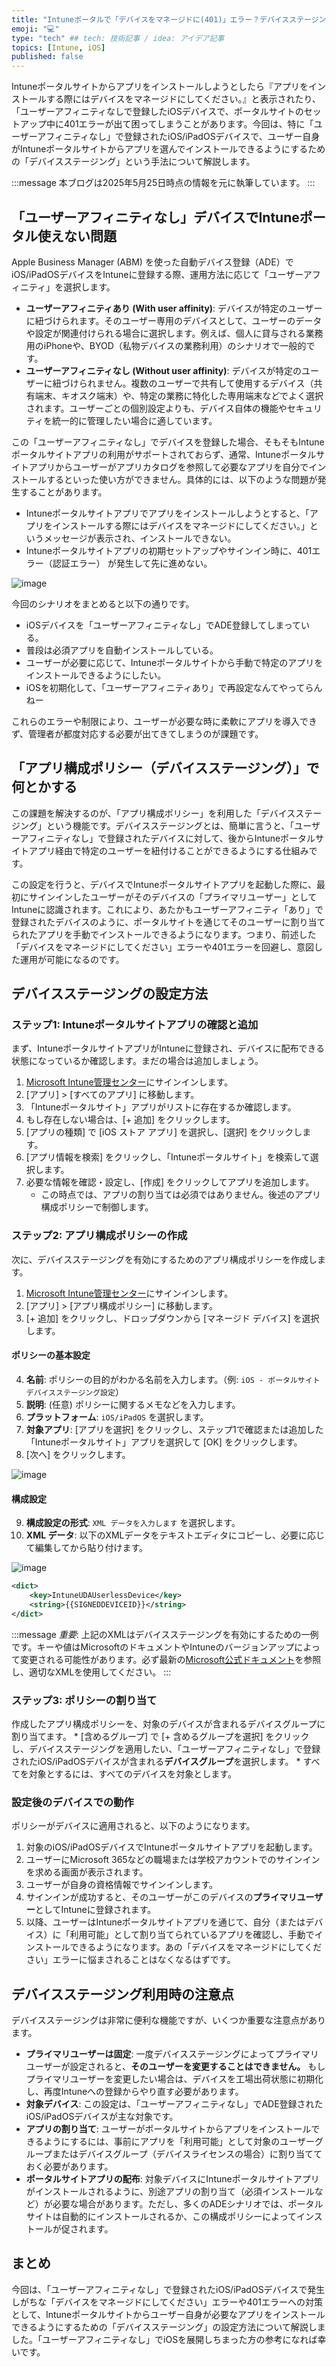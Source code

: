 ```yaml
---
title: "Intuneポータルで「デバイスをマネージドに(401)」エラー？デバイスステージングでユーザーアフィニティなしデバイスでアプリを配布する"
emoji: "💻" 
type: "tech" ## tech: 技術記事 / idea: アイデア記事
topics: [Intune, iOS] 
published: false
---
```


Intuneポータルサイトからアプリをインストールしようとしたら『アプリをインストールする際にはデバイスをマネージドにしてください。』と表示されたり、「ユーザーアフィニティなしで登録したiOSデバイスで、ポータルサイトのセットアップ中に401エラーが出て困ってしまうことがあります。今回は、特に「ユーザーアフィニティなし」で登録されたiOS/iPadOSデバイスで、ユーザー自身がIntuneポータルサイトからアプリを選んでインストールできるようにするための「デバイスステージング」という手法について解説します。

:::message
本ブログは2025年5月25日時点の情報を元に執筆しています。
:::

## 「ユーザーアフィニティなし」デバイスでIntuneポータル使えない問題

Apple Business Manager (ABM) を使った自動デバイス登録（ADE）でiOS/iPadOSデバイスをIntuneに登録する際、運用方法に応じて「ユーザーアフィニティ」を選択します。
* **ユーザーアフィニティあり (With user affinity)**: デバイスが特定のユーザーに紐づけられます。そのユーザー専用のデバイスとして、ユーザーのデータや設定が関連付けられる場合に選択します。例えば、個人に貸与される業務用のiPhoneや、BYOD（私物デバイスの業務利用）のシナリオで一般的です。
* **ユーザーアフィニティなし (Without user affinity)**: デバイスが特定のユーザーに紐づけられません。複数のユーザーで共有して使用するデバイス（共有端末、キオスク端末）や、特定の業務に特化した専用端末などでよく選択されます。ユーザーごとの個別設定よりも、デバイス自体の機能やセキュリティを統一的に管理したい場合に適しています。

この「ユーザーアフィニティなし」でデバイスを登録した場合、そもそもIntuneポータルサイトアプリの利用がサポートされておらず、通常、Intuneポータルサイトアプリからユーザーがアプリカタログを参照して必要なアプリを自分でインストールするといった使い方ができません。具体的には、以下のような問題が発生することがあります。

* Intuneポータルサイトアプリでアプリをインストールしようとすると、「アプリをインストールする際にはデバイスをマネージドにしてください。」というメッセージが表示され、インストールできない。
* Intuneポータルサイトアプリの初期セットアップやサインイン時に、401エラー（認証エラー） が発生して先に進めない。

![image](https://github.com/user-attachments/assets/d89151bb-6624-4f36-af54-5c22b89e3140)

今回のシナリオをまとめると以下の通りです。
* iOSデバイスを「ユーザーアフィニティなし」でADE登録してしまっている。
* 普段は必須アプリを自動インストールしている。
* ユーザーが必要に応じて、Intuneポータルサイトから手動で特定のアプリをインストールできるようにしたい。
* iOSを初期化して、「ユーザーアフィニティあり」で再設定なんてやってらんねー

これらのエラーや制限により、ユーザーが必要な時に柔軟にアプリを導入できず、管理者が都度対応する必要が出てきてしまうのが課題です。

## 「アプリ構成ポリシー（デバイスステージング）」で何とかする

この課題を解決するのが、「アプリ構成ポリシー」を利用した「デバイスステージング」という機能です。デバイスステージングとは、簡単に言うと、「ユーザーアフィニティなし」で登録されたデバイスに対して、後からIntuneポータルサイトアプリ経由で特定のユーザーを紐付けることができるようにする仕組みです。

この設定を行うと、デバイスでIntuneポータルサイトアプリを起動した際に、最初にサインインしたユーザーがそのデバイスの「プライマリユーザー」としてIntuneに認識されます。これにより、あたかもユーザーアフィニティ「あり」で登録されたデバイスのように、ポータルサイトを通じてそのユーザーに割り当てられたアプリを手動でインストールできるようになります。つまり、前述した「デバイスをマネージドにしてください」エラーや401エラーを回避し、意図した運用が可能になるのです。

## デバイスステージングの設定方法

### ステップ1: Intuneポータルサイトアプリの確認と追加

まず、IntuneポータルサイトアプリがIntuneに登録され、デバイスに配布できる状態になっているか確認します。まだの場合は追加しましょう。

1.  [Microsoft Intune管理センター](https://intune.microsoft.com/)にサインインします。
2.  [アプリ] > [すべてのアプリ] に移動します。
3.  「Intuneポータルサイト」アプリがリストに存在するか確認します。
4.  もし存在しない場合は、[+ 追加] をクリックします。
5.  [アプリの種類] で [iOS ストア アプリ] を選択し、[選択] をクリックします。
6.  [アプリ情報を検索] をクリックし、「Intuneポータルサイト」を検索して選択します。
7.  必要な情報を確認・設定し、[作成] をクリックしてアプリを追加します。
    * この時点では、アプリの割り当ては必須ではありません。後述のアプリ構成ポリシーで制御します。

### ステップ2: アプリ構成ポリシーの作成

次に、デバイスステージングを有効にするためのアプリ構成ポリシーを作成します。

1.  [Microsoft Intune管理センター](https://intune.microsoft.com/)にサインインします。
2.  [アプリ] > [アプリ構成ポリシー] に移動します。
3.  [+ 追加] をクリックし、ドロップダウンから [マネージド デバイス] を選択します。

#### ポリシーの基本設定

4.  **名前**: ポリシーの目的がわかる名前を入力します。（例: `iOS - ポータルサイト デバイスステージング設定`）
5.  **説明**: (任意) ポリシーに関するメモなどを入力します。
6.  **プラットフォーム**: `iOS/iPadOS` を選択します。
7.  **対象アプリ**: [アプリを選択] をクリックし、ステップ1で確認または追加した「Intuneポータルサイト」アプリを選択して [OK] をクリックします。
8.  [次へ] をクリックします。

![image](https://github.com/user-attachments/assets/7ee71036-fffb-4d51-8294-0585de610975)

#### 構成設定

9.  **構成設定の形式**: `XML データを入力します` を選択します。
10. **XML データ**: 以下のXMLデータをテキストエディタにコピーし、必要に応じて編集してから貼り付けます。

![image](https://github.com/user-attachments/assets/f29b4c9b-bccc-4c15-aae8-47748cf39fec)

```xml
<dict>
    <key>IntuneUDAUserlessDevice</key>
    <string>{{SIGNEDDEVICEID}}</string>
</dict>
```
    
:::message
*重要*: 上記のXMLはデバイスステージングを有効にするための一例です。キーや値はMicrosoftのドキュメントやIntuneのバージョンアップによって変更される可能性があります。必ず最新の[Microsoft公式ドキュメント](https://learn.microsoft.com/ja-jp/mem/intune/apps/app-configuration-policies-use-ios#configure-the-company-portal-app-to-support-ios-and-ipados-devices-enrolled-with-automated-device-enrollment)を参照し、適切なXMLを使用してください。
:::

### ステップ3: ポリシーの割り当て

作成したアプリ構成ポリシーを、対象のデバイスが含まれるデバイスグループに割り当てます。
    * [含めるグループ] で [+ 含めるグループを選択] をクリックし、デバイスステージングを適用したい、「ユーザーアフィニティなし」で登録されたiOS/iPadOSデバイスが含まれる**デバイスグループ**を選択します。
    * すべてを対象とするには、すべてのデバイスを対象とします。

### 設定後のデバイスでの動作

ポリシーがデバイスに適用されると、以下のようになります。

1.  対象のiOS/iPadOSデバイスでIntuneポータルサイトアプリを起動します。
2.  ユーザーにMicrosoft 365などの職場または学校アカウントでのサインインを求める画面が表示されます。
3.  ユーザーが自身の資格情報でサインインします。
4.  サインインが成功すると、そのユーザーがこのデバイスの**プライマリユーザー**としてIntuneに登録されます。
5.  以降、ユーザーはIntuneポータルサイトアプリを通じて、自分（またはデバイス）に「利用可能」として割り当てられているアプリを確認し、手動でインストールできるようになります。あの「デバイスをマネージドにしてください」エラーに悩まされることはなくなるはずです。

## デバイスステージング利用時の注意点

デバイスステージングは非常に便利な機能ですが、いくつか重要な注意点があります。

* **プライマリユーザーは固定**: 一度デバイスステージングによってプライマリユーザーが設定されると、**そのユーザーを変更することはできません。** もしプライマリユーザーを変更したい場合は、デバイスを工場出荷状態に初期化し、再度Intuneへの登録からやり直す必要があります。
* **対象デバイス**: この設定は、「ユーザーアフィニティなし」でADE登録されたiOS/iPadOSデバイスが主な対象です。
* **アプリの割り当て**: ユーザーがポータルサイトからアプリをインストールできるようにするには、事前にアプリを「利用可能」として対象のユーザーグループまたはデバイスグループ（デバイスライセンスの場合）に割り当てておく必要があります。
* **ポータルサイトアプリの配布**: 対象デバイスにIntuneポータルサイトアプリがインストールされるように、別途アプリの割り当て（必須インストールなど）が必要な場合があります。ただし、多くのADEシナリオでは、ポータルサイトは自動的にインストールされるか、この構成ポリシーによってインストールが促されます。

## まとめ

今回は、「ユーザーアフィニティなし」で登録されたiOS/iPadOSデバイスで発生しがちな「デバイスをマネージドにしてください」エラーや401エラーへの対策として、Intuneポータルサイトからユーザー自身が必要なアプリをインストールできるようにするための「デバイスステージング」の設定方法について解説しました。「ユーザーアフィニティなし」でiOSを展開しちまった方の参考になれば幸いです。
